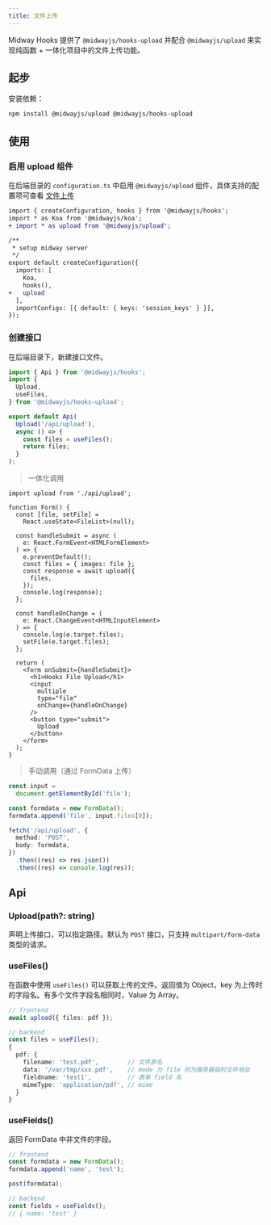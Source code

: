 ```yaml
---
title: 文件上传
---
```


Midway Hooks 提供了 `@midwayjs/hooks-upload` 并配合 `@midwayjs/upload` 来实现纯函数 + 一体化项目中的文件上传功能。

## 起步

安装依赖：

```bash
npm install @midwayjs/upload @midwayjs/hooks-upload
```

## 使用

### 启用 upload 组件

在后端目录的 `configuration.ts` 中启用 `@midwayjs/upload` 组件，具体支持的配置项可查看 [文件上传](/docs/extensions/upload)

```diff
import { createConfiguration, hooks } from '@midwayjs/hooks';
import * as Koa from '@midwayjs/koa';
+ import * as upload from '@midwayjs/upload';

/**
 * setup midway server
 */
export default createConfiguration({
  imports: [
    Koa,
    hooks(),
+   upload
  ],
  importConfigs: [{ default: { keys: 'session_keys' } }],
});
```

### 创建接口

在后端目录下，新建接口文件。

```ts
import { Api } from '@midwayjs/hooks';
import {
  Upload,
  useFiles,
} from '@midwayjs/hooks-upload';

export default Api(
  Upload('/api/upload'),
  async () => {
    const files = useFiles();
    return files;
  }
);
```

> 一体化调用

```tsx
import upload from './api/upload';

function Form() {
  const [file, setFile] =
    React.useState<FileList>(null);

  const handleSubmit = async (
    e: React.FormEvent<HTMLFormElement>
  ) => {
    e.preventDefault();
    const files = { images: file };
    const response = await upload({
      files,
    });
    console.log(response);
  };

  const handleOnChange = (
    e: React.ChangeEvent<HTMLInputElement>
  ) => {
    console.log(e.target.files);
    setFile(e.target.files);
  };

  return (
    <form onSubmit={handleSubmit}>
      <h1>Hooks File Upload</h1>
      <input
        multiple
        type="file"
        onChange={handleOnChange}
      />
      <button type="submit">
        Upload
      </button>
    </form>
  );
}
```

> 手动调用（通过 FormData 上传）

```ts
const input =
  document.getElementById('file');

const formdata = new FormData();
formdata.append('file', input.files[0]);

fetch('/api/upload', {
  method: 'POST',
  body: formdata,
})
  .then((res) => res.json())
  .then((res) => console.log(res));
```

## Api

### Upload(path?: string)

声明上传接口，可以指定路径。默认为 `POST` 接口，只支持 `multipart/form-data` 类型的请求。

### useFiles()

在函数中使用 `useFiles()` 可以获取上传的文件。返回值为 Object，key 为上传时的字段名。有多个文件字段名相同时，Value 为 Array。

```ts
// frontend
await upload({ files: pdf });

// backend
const files = useFiles();
{
  pdf: {
    filename: 'test.pdf',        // 文件原名
    data: '/var/tmp/xxx.pdf',    // mode 为 file 时为服务器临时文件地址
    fieldname: 'test1',          // 表单 field 名
    mimeType: 'application/pdf', // mime
  }
}
```

### useFields()

返回 FormData 中非文件的字段。

```ts
// frontend
const formdata = new FormData();
formdata.append('name', 'test');

post(formdata);

// backend
const fields = useFields();
// { name: 'test' }
```
